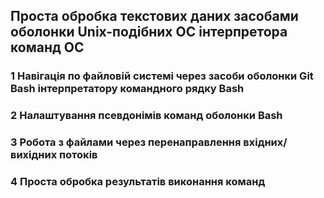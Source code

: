 <h2>Проста обробка текстових даних засобами оболонки Unix-подібних
ОС інтерпретора команд ОС</h2>
<h3>1 Навігація по файловій системі через засоби оболонки Git Bash інтерпретатору командного
рядку Bash</h3>
<h3>2 Налаштування псевдонімів команд оболонки Bash</h3>
<h3>3 Робота з файлами через перенаправлення вхідних/вихідних потоків</h3>
<h3>4 Проста обробка результатів виконання команд</h3>
